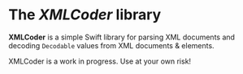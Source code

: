 # The *XMLCoder* library

**XMLCoder** is a simple Swift library for parsing XML documents and decoding `Decodable` values from XML documents & elements.

XMLCoder is a work in progress. Use at your own risk!
